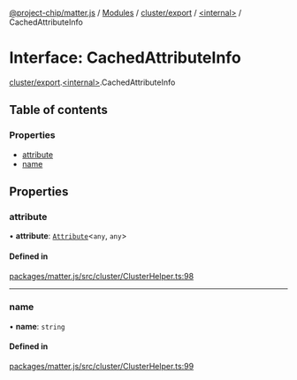[@project-chip/matter.js](../README.md) / [Modules](../modules.md) / [cluster/export](../modules/cluster_export.md) / [\<internal\>](../modules/cluster_export._internal_.md) / CachedAttributeInfo

# Interface: CachedAttributeInfo

[cluster/export](../modules/cluster_export.md).[\<internal\>](../modules/cluster_export._internal_.md).CachedAttributeInfo

## Table of contents

### Properties

- [attribute](cluster_export._internal_.CachedAttributeInfo.md#attribute)
- [name](cluster_export._internal_.CachedAttributeInfo.md#name)

## Properties

### attribute

• **attribute**: [`Attribute`](cluster_export.Attribute.md)\<`any`, `any`\>

#### Defined in

[packages/matter.js/src/cluster/ClusterHelper.ts:98](https://github.com/project-chip/matter.js/blob/c15b1068/packages/matter.js/src/cluster/ClusterHelper.ts#L98)

___

### name

• **name**: `string`

#### Defined in

[packages/matter.js/src/cluster/ClusterHelper.ts:99](https://github.com/project-chip/matter.js/blob/c15b1068/packages/matter.js/src/cluster/ClusterHelper.ts#L99)
